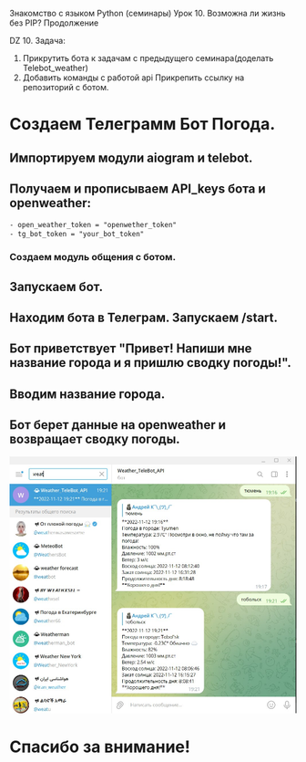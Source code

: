 Знакомство с языком Python (семинары)
Урок 10. Возможна ли жизнь без PIP? Продолжение

DZ 10. Задача:
   1. Прикрутить бота к задачам с предыдущего семинара(доделать Telebot_weather)
   2. Добавить команды с работой api Прикрепить ссылку на репозиторий с ботом.


# Создаем Телеграмм Бот Погода.

## Импортируем модули aiogram и telebot.
## Получаем и прописываем API_keys бота и openweather:
    - open_weather_token = "openwether_token"
    - tg_bot_token = "your_bot_token"
### Создаем модуль общения с ботом.
## Запускаем бот.

## Находим бота в Телеграм. Запускаем /start.
## Бот приветствует "Привет! Напиши мне название города и я пришлю сводку погоды!".
## Вводим название города.
## Бот берет данные на openweather и возвращает сводку погоды.

![](Weather_telebot.jpg)

# Спасибо за внимание! 
